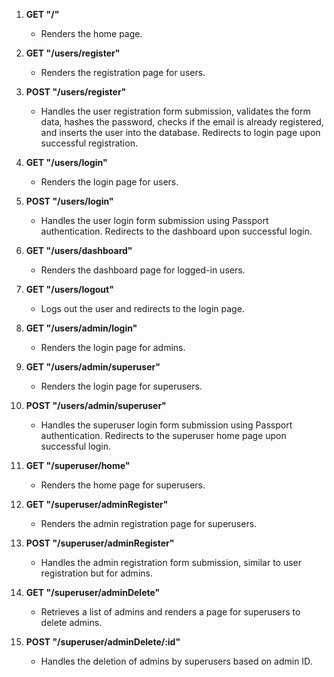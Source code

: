 1. **GET "/"**
   - Renders the home page.

2. **GET "/users/register"**
   - Renders the registration page for users.

3. **POST "/users/register"**
   - Handles the user registration form submission, validates the form data, hashes the password, checks if the email is already registered, and inserts the user into the database. Redirects to login page upon successful registration.

4. **GET "/users/login"**
   - Renders the login page for users.

5. **POST "/users/login"**
   - Handles the user login form submission using Passport authentication. Redirects to the dashboard upon successful login.

6. **GET "/users/dashboard"**
   - Renders the dashboard page for logged-in users.

7. **GET "/users/logout"**
   - Logs out the user and redirects to the login page.

8. **GET "/users/admin/login"**
   - Renders the login page for admins.

9. **GET "/users/admin/superuser"**
   - Renders the login page for superusers.

10. **POST "/users/admin/superuser"**
    - Handles the superuser login form submission using Passport authentication. Redirects to the superuser home page upon successful login.

11. **GET "/superuser/home"**
    - Renders the home page for superusers.

12. **GET "/superuser/adminRegister"**
    - Renders the admin registration page for superusers.

13. **POST "/superuser/adminRegister"**
    - Handles the admin registration form submission, similar to user registration but for admins.

14. **GET "/superuser/adminDelete"**
    - Retrieves a list of admins and renders a page for superusers to delete admins.

15. **POST "/superuser/adminDelete/:id"**
    - Handles the deletion of admins by superusers based on admin ID.
